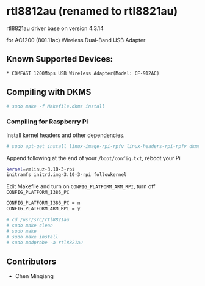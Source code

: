 # rtl8812au (renamed to rtl8821au)

rtl8821au driver base on version 4.3.14

for AC1200 (801.11ac) Wireless Dual-Band USB Adapter

## Known Supported Devices:

```
* COMFAST 1200Mbps USB Wireless Adapter(Model: CF-912AC)
```

## Compiling with DKMS

```sh
# sudo make -f Makefile.dkms install
```

### Compiling for Raspberry Pi

Install kernel headers and other dependencies.

```sh
# sudo apt-get install linux-image-rpi-rpfv linux-headers-rpi-rpfv dkms build-essential bc
```

Append following at the end of your ``/boot/config.txt``, reboot your Pi

```sh
kernel=vmlinuz-3.10-3-rpi
initramfs initrd.img-3.10-3-rpi followkernel
```

Edit Makefile and turn on ``CONFIG_PLATFORM_ARM_RPI``, turn off ``CONFIG_PLATFORM_I386_PC``

```sh
CONFIG_PLATFORM_I386_PC = n
CONFIG_PLATFORM_ARM_RPI = y
```

```sh
# cd /usr/src/rtl8821au
# sudo make clean
# sudo make
# sudo make install
# sudo modprobe -a rtl8821au
```

## Contributors
<!-- DO NOT EDIT - CONTRIBUTORS.md is autogenerated from git commit log by contributors.sh script. -->

- Chen Minqiang
